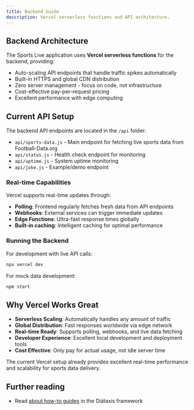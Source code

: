 ```yaml
---
title: Backend Guide
description: Vercel serverless functions and API architecture.
---
```


## Backend Architecture

The Sports Live application uses **Vercel serverless functions** for the backend, providing:

- Auto-scaling API endpoints that handle traffic spikes automatically
- Built-in HTTPS and global CDN distribution
- Zero server management - focus on code, not infrastructure  
- Cost-effective pay-per-request pricing
- Excellent performance with edge computing

## Current API Setup

The backend API endpoints are located in the `/api` folder:

- `api/sports-data.js` - Main endpoint for fetching live sports data from Football-Data.org
- `api/status.js` - Health check endpoint for monitoring
- `api/uptime.js` - System uptime monitoring
- `api/joke.js` - Example/demo endpoint

### Real-time Capabilities

Vercel supports real-time updates through:
- **Polling**: Frontend regularly fetches fresh data from API endpoints
- **Webhooks**: External services can trigger immediate updates
- **Edge Functions**: Ultra-fast response times globally
- **Built-in caching**: Intelligent caching for optimal performance

### Running the Backend

For development with live API calls:
```bash
npx vercel dev
```

For mock data development:
```bash
npm start
```

## Why Vercel Works Great

- **Serverless Scaling**: Automatically handles any amount of traffic
- **Global Distribution**: Fast responses worldwide via edge network
- **Real-time Ready**: Supports polling, webhooks, and live data fetching
- **Developer Experience**: Excellent local development and deployment tools
- **Cost Effective**: Only pay for actual usage, not idle server time

The current Vercel setup already provides excellent real-time performance and scalability for sports data delivery.

## Further reading

- Read [about how-to guides](https://diataxis.fr/how-to-guides/) in the Diátaxis framework
